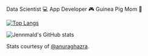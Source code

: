 <!--
**jennmald/jennmald** is a ✨ _special_ ✨ repository because its `README.md` (this file) appears on your GitHub profile.

Here are some ideas to get you started:

- 🔭 I’m currently working on ...
- 🌱 I’m currently learning ...
- 👯 I’m looking to collaborate on ...
- 🤔 I’m looking for help with ...
- 💬 Ask me about ...
- 📫 How to reach me: ...
- 😄 Pronouns: ...
- ⚡ Fun fact: ...


[![Top Langs](https://github-readme-stats.vercel.app/api/top-langs/?username=jennmald&layout=compact)](https://github.com/jennmald/github-readme-stats)

-->


Data Scientist 💻 App Developer 🎮 Guinea Pig Mom 🐹


[![Top Langs](https://github-readme-stats.vercel.app/api/top-langs/?username=jennmald&theme=shadow_blue)](https://github.com/anuraghazra/github-readme-stats)

![Jennmald's GitHub stats](https://github-readme-stats.vercel.app/api?username=jennmald&show_icons=true&theme=shadow_blue&rank_icon=github)

Stats courtesy of [@anuraghazra](https://github.com/anuraghazra/github-readme-stats).
